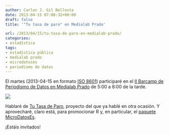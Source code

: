 ```yaml
---
author: Carlos J. Gil Bellosta
date: 2013-04-15 07:08:32+00:00
draft: false
title: '"Tu tasa de paro" en Medialab Prado'

url: /2013/04/15/tu-tasa-de-paro-en-medialab-prado/
categories:
- estadística
tags:
- estadística pública
- medialab prado
- microdatoses
- periodismo de datos
---
```


El martes (2013-04-15 en formato [ISO 8601](http://en.wikipedia.org/wiki/ISO_8601)) participaré en el [II Barcamp de Periodismo de Datos en Medialab Prado](http://medialab-prado.es/article/barcam_periodismo_datos_11) de 5:00 a 8:00 de la tarde.

[![](/wp-uploads/2013/01/mi_tasa_paro_personal.png)
](http://tutasadeparo.es/)

Hablaré de [Tu Tasa de Paro](http://www.datanalytics.com/blog/2013/01/24/tu-tasa-de-paro-personal/), proyecto del que ya hablé en otra ocasión. Y aprovecharé, claro está, para promocionar R y, en particular, el [paquete MicroDatosEs](http://www.datanalytics.com/blog/2012/08/03/el-paquete-microdataes-para-microdatos-publicos/).

¡Estáis invitados!
